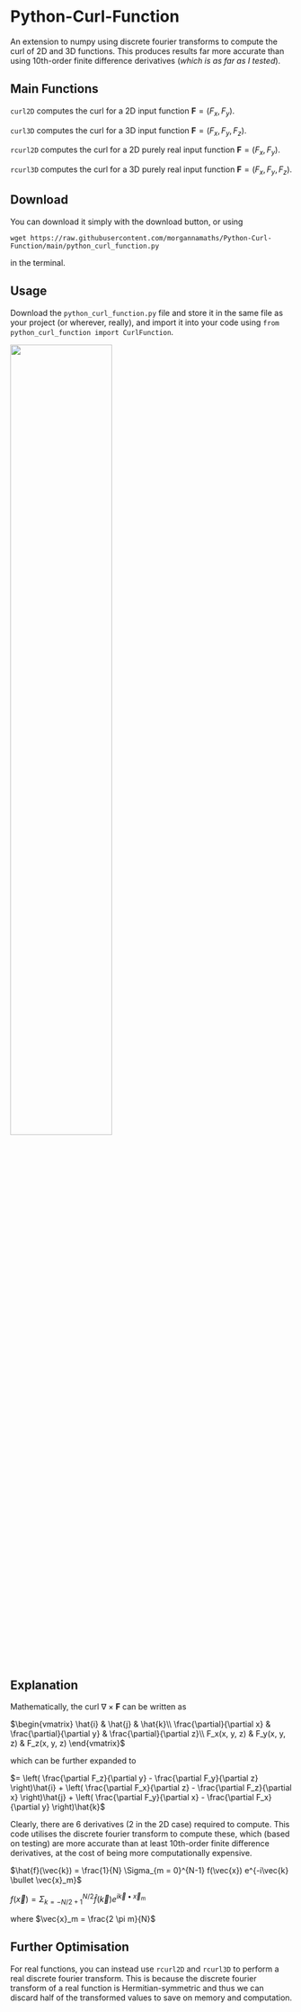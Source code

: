 # Python-Curl-Function
An extension to numpy using discrete fourier transforms to compute the curl of 2D and 3D functions. This produces results far more accurate than using 10th-order finite difference derivatives (*which is as far as I tested*).

## Main Functions
```curl2D``` computes the curl for a 2D input function $\boldsymbol{F} = (F_x, F_y)$.

```curl3D``` computes the curl for a 3D input function $\boldsymbol{F} = (F_x, F_y, F_z)$.

```rcurl2D``` computes the curl for a 2D purely real input function $\boldsymbol{F} = (F_x, F_y)$.

```rcurl3D``` computes the curl for a 3D purely real input function $\boldsymbol{F} = (F_x, F_y, F_z)$.

## Download
You can download it simply with the download button, or using 

```
wget https://raw.githubusercontent.com/morgannamaths/Python-Curl-Function/main/python_curl_function.py
```

in the terminal.

## Usage
Download the ```python_curl_function.py``` file and store it in the same file as your project (or wherever, really), and import it into your code using ```from python_curl_function import CurlFunction```.

<img src='./ExampleUsage.png' width=60%>

## Explanation
Mathematically, the curl $\nabla \times \boldsymbol{F}$ can be written as

$`\begin{vmatrix}
     \hat{i} & \hat{j} & \hat{k}\\ 
     \frac{\partial}{\partial x} & \frac{\partial}{\partial y} & \frac{\partial}{\partial z}\\
     F_x(x, y, z) & F_y(x, y, z) & F_z(x, y, z)
\end{vmatrix}`$

which can be further expanded to

$= \left( \frac{\partial F_z}{\partial y} - \frac{\partial F_y}{\partial z} \right)\hat{i} + \left( \frac{\partial F_x}{\partial z} - \frac{\partial F_z}{\partial x} \right)\hat{j} + \left( \frac{\partial F_y}{\partial x} - \frac{\partial F_x}{\partial y} \right)\hat{k}$

Clearly, there are 6 derivatives (2 in the 2D case) required to compute. This code utilises the discrete fourier transform to compute these, which (based on testing) are more accurate than at least 10th-order finite difference derivatives, at the cost of being more computationally expensive.

$\hat{f}(\vec{k}) = \frac{1}{N} \Sigma_{m = 0}^{N-1} f(\vec{x}) e^{-i\vec{k} \bullet \vec{x}_m}$

$f(\vec{x}) = \Sigma_{k = -N/2 + 1}^{N/2} \hat{f}(\vec{k}) e^{i\vec{k} \bullet \vec{x}_m}$

where $\vec{x}_m = \frac{2 \pi m}{N}$

## Further Optimisation
For real functions, you can instead use ```rcurl2D``` and ```rcurl3D``` to perform a real discrete fourier transform. This is because the discrete fourier transform of a real function is Hermitian-symmetric and thus we can discard half of the transformed values to save on memory and computation.
